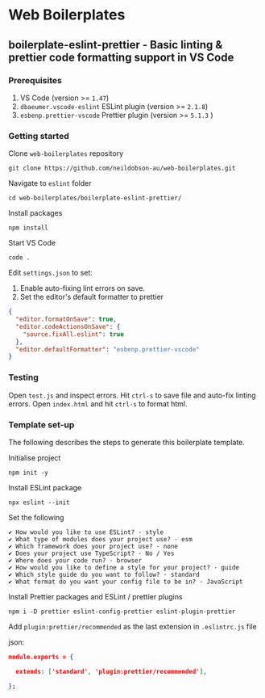 # Web Boilerplates

## boilerplate-eslint-prettier - Basic linting & prettier code formatting support in VS Code

### Prerequisites

1. VS Code (version >= `1.47`)
2. `dbaeumer.vscode-eslint` ESLint plugin (version >= `2.1.8`)
3. `esbenp.prettier-vscode` Prettier plugin (version >= `5.1.3` )

### Getting started

Clone `web-boilerplates` repository

```
git clone https://github.com/neildobson-au/web-boilerplates.git
```

Navigate to `eslint` folder

```
cd web-boilerplates/boilerplate-eslint-prettier/
```

Install packages

```
npm install
```

Start VS Code

```
code .
```

Edit `settings.json` to set:

1. Enable auto-fixing lint errors on save.
2. Set the editor's default formatter to prettier

```json
{
  "editor.formatOnSave": true,
  "editor.codeActionsOnSave": {
    "source.fixAll.eslint": true
  },
  "editor.defaultFormatter": "esbenp.prettier-vscode"
}
```

### Testing

Open `test.js` and inspect errors. Hit `ctrl-s` to save file and auto-fix linting errors.
Open `index.html` and hit `ctrl-s` to format html.

### Template set-up

The following describes the steps to generate this boilerplate template.

Initialise project

```
npm init -y
```

Install ESLint package

```
npx eslint --init
```

Set the following

```
✔ How would you like to use ESLint? · style
✔ What type of modules does your project use? · esm
✔ Which framework does your project use? · none
✔ Does your project use TypeScript? · No / Yes
✔ Where does your code run? · browser
✔ How would you like to define a style for your project? · guide
✔ Which style guide do you want to follow? · standard
✔ What format do you want your config file to be in? · JavaScript
```

Install Prettier packages and ESLint / prettier plugins

```
npm i -D prettier eslint-config-prettier eslint-plugin-prettier
```

Add `plugin:prettier/recommended` as the last extension in `.eslintrc.js` file

json:

```json
module.exports = {

  extends: ['standard', 'plugin:prettier/recommended'],

};
```
